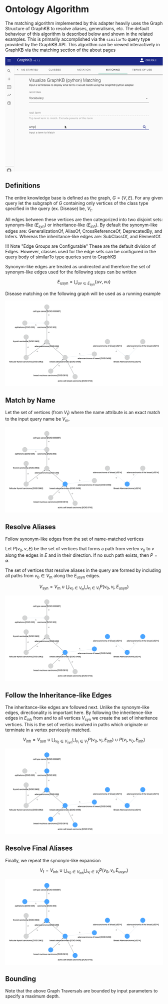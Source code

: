 # Ontology Algorithm

The matching algorithm implemented by this adapter heavily uses the Graph Structure of GraphKB to resolve aliases, generalisms, etc. The default behaviour of this algorithm is described below and shown in the related examples. This is primarily accomplished via the `similarTo` query type provided by the GraphKB API. This algorithm can be viewed interactively in GraphKB via the matching section of the about pages

![matching gif](../images/graphkb_client.matching_demo.gif)

## Definitions

The entire knowledge base is defined as the graph, $G = (V, E)$. For any given query let the
subgraph of $G$ containing only vertices of the class type specified in the query (ex. Disease)
be, $V_t$.

All edges between these vertices are then categorized into two disjoint sets: synonym-like
($E_{syn}$) or inheritance-like ($E_{inh}$). By default the synonym-like edges are:
GeneralizationOf, AliasOf, CrossReferenceOf, DeprecatedBy, and Infers. Whereas the
inheritance-like edges are: SubClassOf, and ElementOf.

!!! Note "Edge Groups are Configurable"
    These are the default division of Edges. However, classes used for the edge sets
    can be configured in the query body of similarTo type
    queries sent to GraphKB

Synonym-like edges are treated as undirected and therefore the set of synonym-like edges used for
the following steps can be written

$$
\begin{equation}
    E_\text{usyn} = \bigcup_{uv \in E_\text{syn}} \{uv,vu\}
\end{equation}
$$

Disease matching on the following graph will be used as a running example

![disease matching](../images/pori-disease-matching-1.png)

## Match by Name

Let the set of vertices (from $V_t$) where the name attribute is an exact match to the input query
name be $V_m$.

![disease matching](../images/pori-disease-matching-2.png)

## Resolve Aliases

Follow synonym-like edges from the set of name-matched vertices

Let $P(v_0,v,E)$ be the set of vertices that forms a path from vertex $v_0$ to
$v$ along the edges in $E$ and in their direction. If no such path exists, then $P = \emptyset$.

The set of vertices that resolve aliases in the query are formed by including all paths from
$v_0 \in V_\text{m}$ along the $E_\text{usyn}$ edges.

$$
\begin{equation}
    V_\text{syn} = V_\text{m} \cup
        \bigcup_{v_0 \in V_\text{m}} \bigcup_{ v_i \in V_\text{t} } P(v_0,v_i,E_\text{usyn})
\end{equation}
$$

![disease matching](../images/pori-disease-matching-3.png)

## Follow the Inheritance-like Edges

The inheritance-like edges are followed next. Unlike the synonym-like edges, directionality is important here.
By following the inheritence-like edges in $E_\text{inh}$ from and to all vertices $V_\text{syn}$ we create
the set of inheritence vertices. This is the set of vertics involved in paths which originate or
terminate in a vertex perviously matched.

$$
\begin{equation}
    V_\text{inh} =  V_\text{syn} \cup
        \bigcup_{v_0 \in V_\text{syn}} \bigcup_{ v_i \in V_\text{t} } P(v_0,v_i,E_\text{inh}) \cup P(v_i,v_0,E_\text{inh})
\end{equation}
$$

![disease matching](../images/pori-disease-matching-4.png)

## Resolve Final Aliases

Finally, we repeat the synonym-like expansion

$$
\begin{equation}
    V_\text{f} = V_\text{inh} \cup
        \bigcup_{v_0 \in V_\text{inh}} \bigcup_{ v_i \in V_\text{t} } P(v_0,v_i,E_\text{usyn})
\end{equation}
$$

![disease matching](../images/pori-disease-matching-5.png)

## Bounding

Note that the above Graph Traversals are bounded by input parameters to specify a maximum depth.
